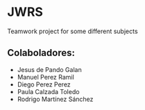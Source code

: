 # JWRS
Teamwork project for some different subjects

## Colaboladores:
- Jesus de Pando Galan
- Manuel Perez Ramil
- Diego Perez Perez
- Paula Calzada Toledo
- Rodrigo Martínez Sánchez
